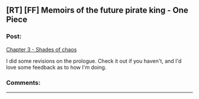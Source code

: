 ## [RT] [FF] Memoirs of the future pirate king - One Piece

### Post:

[Chapter 3 - Shades of chaos](https://www.fanfiction.net/s/12250080/4/Memoirs-of-the-future-pirate-king)

I did some revisions on the prologue. Check it out if you haven't, and I'd love some feedback as to how I'm doing.

### Comments:

---

